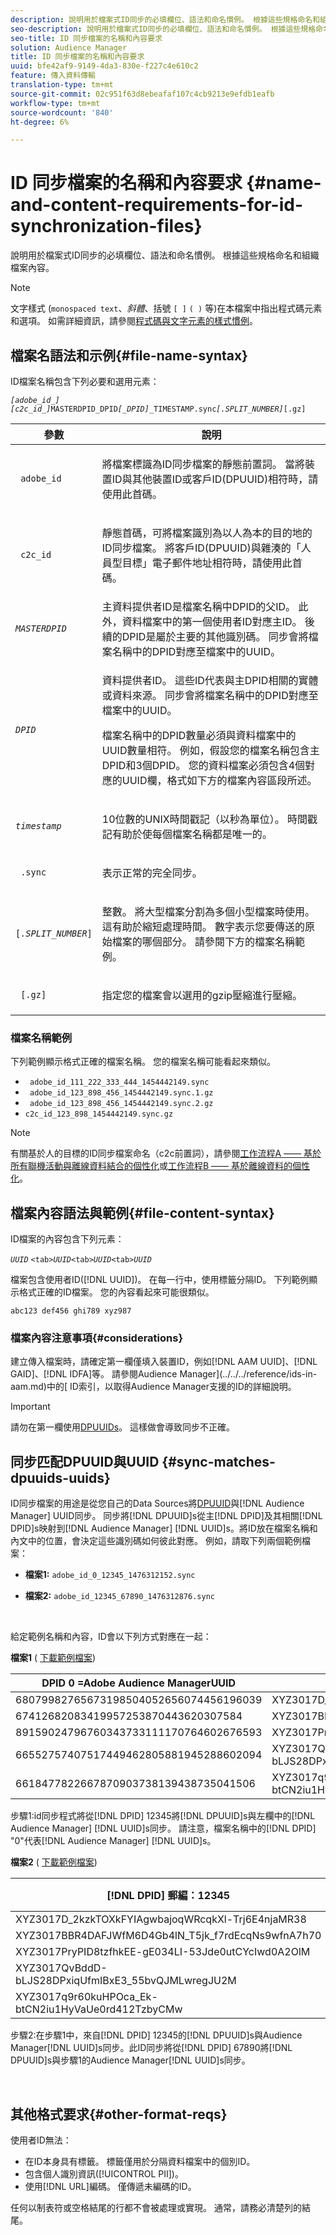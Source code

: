 ```yaml
---
description: 說明用於檔案式ID同步的必填欄位、語法和命名慣例。 根據這些規格命名和組織檔案內容。
seo-description: 說明用於檔案式ID同步的必填欄位、語法和命名慣例。 根據這些規格命名和組織檔案內容。
seo-title: ID 同步檔案的名稱和內容要求
solution: Audience Manager
title: ID 同步檔案的名稱和內容要求
uuid: bfe42af9-9149-4da3-830e-f227c4e610c2
feature: 傳入資料傳輸
translation-type: tm+mt
source-git-commit: 02c951f63d8ebeafaf107c4cb9213e9efdb1eafb
workflow-type: tm+mt
source-wordcount: '840'
ht-degree: 6%

---
```



# ID 同步檔案的名稱和內容要求 {#name-and-content-requirements-for-id-synchronization-files}

說明用於檔案式ID同步的必填欄位、語法和命名慣例。 根據這些規格命名和組織檔案內容。

>[!NOTE]
>
>文字樣式 (`monospaced text`、*斜體*、括號 `[ ]` `( )` 等)在本檔案中指出程式碼元素和選項。 如需詳細資訊，請參閱[程式碼與文字元素的樣式慣例](../../../reference/code-style-elements.md)。

## 檔案名語法和示例{#file-name-syntax}

<!-- c_file_based_id_sync.xml -->

ID檔案名稱包含下列必要和選用元素：

*`[adobe_id_]`* *`[c2c_id_]`*`MASTERDPID_DPID`*`[_DPID]`*`_TIMESTAMP.sync`*`[.SPLIT_NUMBER]`*`[.gz]`

<table id="table_727A465D7C38419CA0750EF32DEDA2FD"> 
 <thead> 
  <tr> 
   <th colname="col1" class="entry"> 參數 </th> 
   <th colname="col2" class="entry"> 說明 </th> 
  </tr> 
 </thead>
 <tbody> 
  <tr> 
   <td colname="col1"> <p> <code> adobe_id</code> </p> </td> 
   <td colname="col2"> <p>將檔案標識為ID同步檔案的靜態前置詞。 當將裝置ID與其他裝置ID或客戶ID(DPUUID)相符時，請使用此首碼。  </p> </td> 
  </tr> 
  <tr> 
   <td colname="col1"> <p> <code> c2c_id</code> </p> </td> 
   <td colname="col2"> <p>靜態首碼，可將檔案識別為以人為本的目的地的ID同步檔案。 將客戶ID(DPUUID)與雜湊的「人員型目標」電子郵件地址相符時，請使用此首碼。  </p> </td> 
  </tr> 
  <tr> 
   <td colname="col1"><code><i>MASTERDPID</i></code> </td> 
   <td colname="col2"> 主資料提供者ID是檔案名稱中DPID的父ID。 此外，資料檔案中的第一個使用者ID對應主ID。 後續的DPID是屬於主要的其他識別碼。 同步會將檔案名稱中的DPID對應至檔案中的UUID。 </td> 
  </tr> 
  <tr> 
   <td colname="col1"> <p> <code><i>DPID</i></code> </p> </td> 
   <td colname="col2"> <p>資料提供者ID。 這些ID代表與主DPID相關的實體或資料來源。 同步會將檔案名稱中的DPID對應至檔案中的UUID。 </p> <p>檔案名稱中的DPID數量必須與資料檔案中的UUID數量相符。 例如，假設您的檔案名稱包含主DPID和3個DPID。 您的資料檔案必須包含4個對應的UUID欄，格式如下方的檔案內容區段所述。 </p> </td> 
  </tr> 
  <tr> 
   <td colname="col1"><code><i>timestamp</i></code> </td> 
   <td colname="col2"> <p>10位數的UNIX時間戳記（以秒為單位）。 時間戳記有助於使每個檔案名稱都是唯一的。 </p> </td> 
  </tr> 
  <tr> 
   <td colname="col1"> <p> <code> .sync</code> </p> </td> 
   <td colname="col2"> <p>表示正常的完全同步。 </p> </td> 
  </tr> 
  <tr> 
   <td colname="col1"> <p> <code>[<i>.SPLIT_NUMBER</i>]</code> </p> </td> 
   <td colname="col2"> <p>整數。 將大型檔案分割為多個小型檔案時使用。 這有助於縮短處理時間。 數字表示您要傳送的原始檔案的哪個部分。 請參閱下方的檔案名稱範例。 </p> </td> 
  </tr> 
  <tr> 
   <td colname="col1"> <p> <code> [.gz]</code> </p> </td> 
   <td colname="col2"> <p>指定您的檔案會以選用的gzip壓縮進行壓縮。 </p> </td> 
  </tr> 
 </tbody> 
</table>

### 檔案名稱範例

下列範例顯示格式正確的檔案名稱。 您的檔案名稱可能看起來類似。

<ul class="simplelist"> 
 <li> <code> adobe_id_111_222_333_444_1454442149.sync</code> </li> 
 <li> <code> adobe_id_123_898_456_1454442149.sync.1.gz</code> </li> 
 <li> <code> adobe_id_123_898_456_1454442149.sync.2.gz</code> </li> 
 <li> <code>c2c_id_123_898_1454442149.sync.gz</code> </li> 
</ul>

>[!NOTE]
> 有關基於人的目標的ID同步檔案命名（c2c前置詞），請參閱[工作流程A —— 基於所有聯機活動與離線資料結合的個性化](../../../features/destinations/people-based-destinations-workflow-combined.md)或[工作流程B —— 基於離線資料的個性化](../../../features/destinations/people-based-destinations-workflow-offline.md)。

## 檔案內容語法與範例{#file-content-syntax}

ID檔案的內容包含下列元素：

*`UUID`* `<tab>`*`UUID`*`<tab>`*`UUID`*`<tab>`*`UUID`*

檔案包含使用者ID([!DNL UUID])。 在每一行中，使用標籤分隔ID。 下列範例顯示格式正確的ID檔案。 您的內容看起來可能很類似。

```
abc123 def456 ghi789 xyz987
```

### 檔案內容注意事項{#considerations}

建立傳入檔案時，請確定第一欄僅填入裝置ID，例如[!DNL AAM UUID]、[!DNL GAID]、[!DNL IDFA]等。 請參閱Audience Manager](../../../reference/ids-in-aam.md)中的[ ID索引，以取得Audience Manager支援的ID的詳細說明。

>[!IMPORTANT]
>
>請勿在第一欄使用[DPUUIDs](../../../reference/ids-in-aam.md)。 這樣做會導致同步不正確。

## 同步匹配DPUUID與UUID {#sync-matches-dpuuids-uuids}

ID同步檔案的用途是從您自己的Data Sources將[DPUUID](../../../reference/ids-in-aam.md)與[!DNL Audience Manager] UUID同步。 同步將[!DNL DPUUID]s從主[!DNL DPID]及其相關[!DNL DPID]s映射到[!DNL Audience Manager] [!DNL UUID]s。將ID放在檔案名稱和內文中的位置，會決定這些識別碼如何彼此對應。 例如，請取下列兩個範例檔案：

* **檔案1:** `adobe_id_0_12345_1476312152.sync`

* **檔案2:**  `adobe_id_12345_67890_1476312876.sync`

<br/>

給定範例名稱和內容，ID會以下列方式對應在一起：

**檔案1** ( [下載範例檔案](assets/adobe_id_0_12345_1476312152.sync))

| DPID 0 =Adobe Audience ManagerUUID | DPID 12345 |
|---|---|
| 68079982765673198504052656074456196039 | XYZ3017D_2kzkTOXkFYIAgwbajoqWRcqkXl-Trj6E4njaMR38 |
| 67412682083419957253870443620307584 | XYZ3017BBR4DAFJWfM6D4Gb4lN_T5jk_f7rdEcqNs9wfnA7h70 |
| 89159024796760343733111170764602676593 | XYZ3017PryPID8tzfhkEE-gE034LI-53Jde0utCYcIwd0A2OlM |
| 66552757407517449462805881945288602094 | XYZ3017QvBddD-bLJS28DPxiqUfmIBxE3_55bvQJMLwregJU2M |
| 6618477822667870903738139438735041506 | XYZ3017q9r60kuHPOca_Ek-btCN2iu1HyVaUe0rd412TzbyCMw |

步驟1:id同步程式將從[!DNL DPID] 12345將[!DNL DPUUID]s與左欄中的[!DNL Audience Manager] [!DNL UUID]s同步。 請注意，檔案名稱中的[!DNL DPID] &quot;0&quot;代表[!DNL Audience Manager] [!DNL UUID]s。
<br/>

**檔案2** ( [下載範例檔案](assets/adobe_id_12345_67890_1477846458.sync))

| [!DNL DPID] 郵編：12345 | [!DNL DPID] 郵編：67890 |
|---|---|
| XYZ3017D_2kzkTOXkFYIAgwbajoqWRcqkXl-Trj6E4njaMR38 | 4598060374 |
| XYZ3017BBR4DAFJWfM6D4Gb4lN_T5jk_f7rdEcqNs9wfnA7h70 | 4581274262 |
| XYZ3017PryPID8tzfhkEE-gE034LI-53Jde0utCYcIwd0A2OlM | 4392434426 |
| XYZ3017QvBddD-bLJS28DPxiqUfmIBxE3_55bvQJMLwregJU2M | 2351382994 |
| XYZ3017q9r60kuHPOca_Ek-btCN2iu1HyVaUe0rd412TzbyCMw | 4601584763 |

步驟2:在步驟1中，來自[!DNL DPID] 12345的[!DNL DPUUID]s與Audience Manager[!DNL UUID]s同步。此ID同步將從[!DNL DPID] 67890將[!DNL DPUUID]s與步驟1的Audience Manager[!DNL UUID]s同步。

<br/>

## 其他格式要求{#other-format-reqs}

使用者ID無法：

* 在ID本身具有標籤。 標籤僅用於分隔資料檔案中的個別ID。
* 包含個人識別資訊([!UICONTROL PII])。
* 使用[!DNL URL]編碼。 僅傳遞未編碼的ID。

任何以制表符或空格結尾的行都不會被處理或實現。 通常，請務必清楚列的結尾。